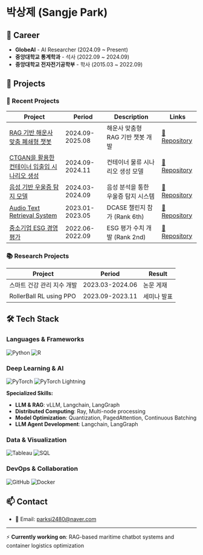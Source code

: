 # 박상제 (Sangje Park)

## 💼 Career
- **GlobeAI** - AI Researcher (2024.09 ~ Present)
- **중앙대학교 통계학과** - 석사 (2022.09 ~ 2024.09)
- **중앙대학교 전자전기공학부** - 학사 (2015.03 ~ 2022.09)

## 🚀 Projects

### 🔗 Recent Projects
| Project | Period | Description | Links |
|---------|--------|-------------|-------|
| [RAG 기반 해운사 맞춤 폐쇄형 챗봇](#) | 2024.09-2025.08 | 해운사 맞춤형 RAG 기반 챗봇 개발 | [🔗 Repository](#) |
| [CTGAN을 활용한 컨테이너 입출입 시나리오 생성](#) | 2024.09-2024.11 | 컨테이너 물류 시나리오 생성 모델 | [🔗 Repository](#) |
| [음성 기반 우울증 탐지 모델](#) | 2024.03-2024.09 | 음성 분석을 통한 우울증 탐지 시스템 | [🔗 Repository](#) |
| [Audio Text Retrieval System](#) | 2023.01-2023.05 | DCASE 챌린지 참가 (Rank 6th) | [🔗 Repository](#) |
| [중소기업 ESG 경영 평가](#) | 2022.06-2022.09 | ESG 평가 수치 개발 (Rank 2nd) | [🔗 Repository](#) |

### 📚 Research Projects
| Project | Period | Result |
|---------|--------|--------|
| 스마트 건강 관리 지수 개발 | 2023.03-2024.06 | 논문 게재 |
| RollerBall RL using PPO | 2023.09-2023.11 | 세미나 발표 |

## 🛠 Tech Stack

### Languages & Frameworks
![Python](https://img.shields.io/badge/Python-3776AB?style=for-the-badge&logo=python&logoColor=white)
![R](https://img.shields.io/badge/R-276DC3?style=for-the-badge&logo=r&logoColor=white)

### Deep Learning & AI
![PyTorch](https://img.shields.io/badge/PyTorch-EE4C2C?style=for-the-badge&logo=pytorch&logoColor=white)
![PyTorch Lightning](https://img.shields.io/badge/PyTorch_Lightning-792EE5?style=for-the-badge&logo=pytorch-lightning&logoColor=white)

**Specialized Skills:**
- **LLM & RAG**: vLLM, Langchain, LangGraph
- **Distributed Computing**: Ray, Multi-node processing
- **Model Optimization**: Quantization, PagedAttention, Continuous Batching
- **LLM Agent Development**: Langchain, LangGraph

### Data & Visualization
![Tableau](https://img.shields.io/badge/Tableau-E97627?style=for-the-badge&logo=tableau&logoColor=white)
![SQL](https://img.shields.io/badge/SQL-4479A1?style=for-the-badge&logo=mysql&logoColor=white)

### DevOps & Collaboration
![GitHub](https://img.shields.io/badge/GitHub-181717?style=for-the-badge&logo=github&logoColor=white)
![Docker](https://img.shields.io/badge/Docker-2496ED?style=for-the-badge&logo=docker&logoColor=white)

## 📫 Contact
- 📧 Email: parksj2480@naver.com

---
⚡ **Currently working on**: RAG-based maritime chatbot systems and container logistics optimization
